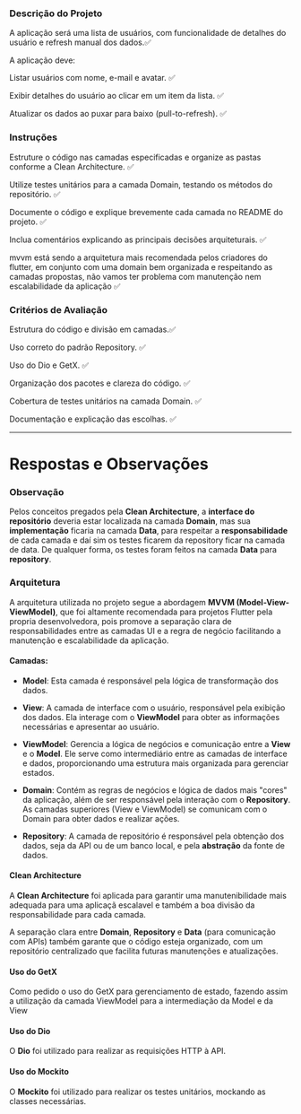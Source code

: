### Descrição do Projeto

A aplicação será uma lista de usuários, com funcionalidade de detalhes do usuário e refresh manual dos dados.✅

A aplicação deve:

Listar usuários com nome, e-mail e avatar. ✅

Exibir detalhes do usuário ao clicar em um item da lista. ✅

Atualizar os dados ao puxar para baixo (pull-to-refresh). ✅

### Instruções

Estruture o código nas camadas especificadas e organize as pastas conforme a Clean Architecture. ✅

Utilize testes unitários para a camada Domain, testando os métodos do repositório. ✅

Documente o código e explique brevemente cada camada no README do projeto. ✅

Inclua comentários explicando as principais decisões arquiteturais. ✅

mvvm está sendo a arquitetura mais recomendada pelos criadores do flutter, em conjunto com uma domain bem organizada e respeitando as camadas propostas, não vamos ter problema com manutenção nem escalabilidade da aplicação ✅

### Critérios de Avaliação

Estrutura do código e divisão em camadas.✅

Uso correto do padrão Repository. ✅

Uso do Dio e GetX. ✅

Organização dos pacotes e clareza do código. ✅

Cobertura de testes unitários na camada Domain. ✅

Documentação e explicação das escolhas. ✅

---------------------------------------------------------
# Respostas e Observações

### Observação

Pelos conceitos pregados pela **Clean Architecture**, a **interface do repositório** deveria estar localizada na camada **Domain**, mas sua **implementação** ficaria na camada **Data**, para respeitar a **responsabilidade** de cada camada e daí sim os testes ficarem da repository ficar na camada de data. De qualquer forma, os testes foram feitos na camada **Data** para **repository**.



### Arquitetura

A arquitetura utilizada no projeto segue a abordagem **MVVM (Model-View-ViewModel)**, que foi altamente recomendada para projetos Flutter pela propria desenvolvedora, pois promove a separação clara de responsabilidades entre as camadas UI e a regra de negócio facilitando a manutenção e escalabilidade da aplicação.

#### Camadas:
- **Model**: Esta camada é responsável pela lógica de transformação dos dados.

- **View**: A camada de interface com o usuário, responsável pela exibição dos dados. Ela interage com o **ViewModel** para obter as informações necessárias e apresentar ao usuário.

- **ViewModel**: Gerencia a lógica de negócios e comunicação entre a **View** e o **Model**. Ele serve como intermediário entre as camadas de interface e dados, proporcionando uma estrutura mais organizada para gerenciar estados.

- **Domain**: Contém as regras de negócios e lógica de dados mais "cores" da aplicação, além de ser responsável pela interação com o **Repository**. As camadas superiores (View e ViewModel) se comunicam com o Domain para obter dados e realizar ações.

- **Repository**: A camada de repositório é responsável pela obtenção dos dados, seja da API ou de um banco local, e pela **abstração** da fonte de dados.

#### Clean Architecture

A **Clean Architecture** foi aplicada para garantir uma manutenibilidade mais adequada para uma aplicaçã escalavel e também a boa divisão da responsabilidade para cada camada.

A separação clara entre **Domain**, **Repository** e **Data** (para comunicação com APIs) também garante que o código esteja organizado, com um repositório centralizado que facilita futuras manutenções e atualizações.

#### Uso do GetX

Como pedido o uso do GetX para gerenciamento de estado, fazendo assim a utilização da camada ViewModel para a intermediação da Model e da View

#### Uso do Dio

O **Dio** foi utilizado para realizar as requisições HTTP à API.

#### Uso do Mockito

O **Mockito** foi utilizado para realizar os testes unitários, mockando as classes necessárias.
